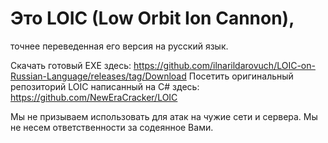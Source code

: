 # Это LOIC (Low Orbit Ion Cannon), 
точнее переведенная его версия на русский язык.

Скачать готовый EXE здесь: https://github.com/ilnarildarovuch/LOIC-on-Russian-Language/releases/tag/Download
Посетить оригинальный репозиторий LOIC написанный на C# здесь: https://github.com/NewEraCracker/LOIC

Мы не призываем использовать для атак на чужие сети и сервера. Мы не несем ответственности за содеянное Вами.
